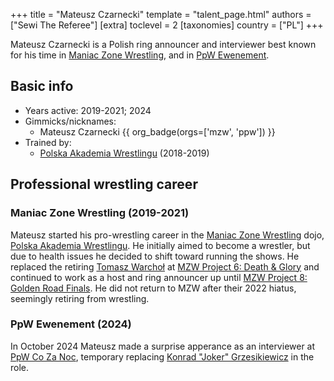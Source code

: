 +++
title = "Mateusz Czarnecki"
template = "talent_page.html"
authors = ["Sewi The Referee"]
[extra]
toclevel = 2
[taxonomies]
country = ["PL"]
+++

Mateusz Czarnecki is a Polish ring announcer and interviewer best known for his time in [Maniac Zone Wrestling](@/o/mzw.md), and in [PpW Ewenement](@/o/ppw.md).

## Basic info

* Years active: 2019-2021; 2024
* Gimmicks/nicknames:
  - Mateusz Czarnecki {{ org_badge(orgs=['mzw', 'ppw']) }}
* Trained by:
  - [Polska Akademia Wrestlingu](@/o/paw.md) (2018-2019)
 
## Professional wrestling career

### Maniac Zone Wrestling (2019-2021)

Mateusz started his pro-wrestling career in the [Maniac Zone Wrestling](@/o/mzw.md) dojo, [Polska Akademia Wrestlingu](@/o/paw.md). He initially aimed to become a wrestler, but due to health issues he decided to shift toward running the shows. He replaced the retiring [Tomasz Warchoł](@/w/tomasz-warchol.md) at [MZW Project 6: Death & Glory](@/e/mzw/2019-08-24-mzw-project-6-death-and-glory.md) and continued to work as a host and ring announcer up until [MZW Project 8: Golden Road Finals](@/e/mzw/2021-08-14-mzw-project-8-golden-road-finals.md). He did not return to MZW after their 2022 hiatus, seemingly retiring from wrestling.

### PpW Ewenement (2024)

In October 2024 Mateusz made a surprise apperance as an interviewer at [PpW Co Za Noc](@/e/ppw/2024-10-26-ppw-co-za-noc.md), temporary replacing [Konrad "Joker" Grzesikiewicz](@/w/joker.md) in the role.
